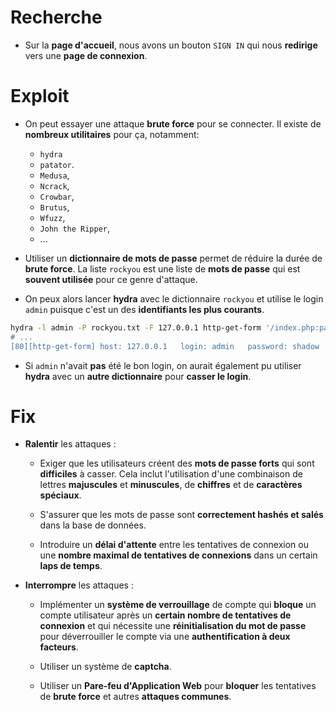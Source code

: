 # Recherche

- Sur la **page d'accueil**, nous avons un bouton `SIGN IN` qui nous **redirige** vers une **page de connexion**.

# Exploit

- On peut essayer une attaque **brute force** pour se connecter. Il existe de **nombreux utilitaires** pour ça, notamment:
  - `hydra`
  - `patator`.
  - `Medusa`,
  - `Ncrack`,
  - `Crowbar`,
  - `Brutus`,
  - `Wfuzz`,
  - `John the Ripper`,
  - ...

- Utiliser un **dictionnaire de mots de passe** permet de réduire la durée de **brute force**. La liste `rockyou` est une liste de **mots de passe** qui est **souvent utilisée** pour ce genre d'attaque.

- On peux alors lancer **hydra** avec le dictionnaire `rockyou` et
utilise le login `admin` puisque c'est un des **identifiants les plus courants**.

```bash
hydra -l admin -P rockyou.txt -F 127.0.0.1 http-get-form '/index.php:page=signin&username=^USER^&password=^PASS^&Login=Login:F=images/WrongAnswer.gif' -s 8080'
# ...
[80][http-get-form] host: 127.0.0.1   login: admin   password: shadow
```

- Si `admin` n'avait **pas** été le bon login, on aurait également pu utiliser **hydra** avec un **autre dictionnaire** pour **casser le login**.


# Fix

- **Ralentir** les attaques  :

  - Exiger que les utilisateurs créent des **mots de passe forts** qui sont **difficiles** à casser. Cela inclut l'utilisation d'une combinaison de lettres **majuscules** et **minuscules**, de **chiffres** et de **caractères spéciaux**.

  - S'assurer que les mots de passe sont **correctement hashés et salés** dans la base de données.

  - Introduire un **délai d'attente** entre les tentatives de connexion ou une **nombre maximal de tentatives de connexions** dans un certain **laps de temps**.

- **Interrompre** les attaques :

  - Implémenter un **système de verrouillage** de compte qui **bloque** un compte utilisateur après un **certain nombre de tentatives de connexion** et qui nécessite une **réinitialisation du mot de passe** pour déverrouiller le compte via une **authentification à deux facteurs**.

  - Utiliser un système de **captcha**.

  - Utiliser un **Pare-feu d'Application Web** pour **bloquer** les tentatives de **brute force** et autres **attaques communes**.
